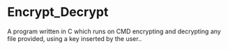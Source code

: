 # Encrypt_Decrypt
A program written in C which runs on CMD encrypting and decrypting any file provided, using a key inserted by the user..
